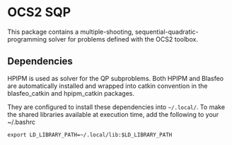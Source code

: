 # OCS2 SQP
This package contains a multiple-shooting, sequential-quadratic-programming solver for problems defined with the OCS2 toolbox.

## Dependencies
HPIPM is used as solver for the QP subproblems. Both HPIPM and Blasfeo are automatically installed and wrapped into catkin convention 
in the blasfeo_catkin and hpipm_catkin packages.

They are configured to install these dependencies into `~/.local/`. To make the shared libraries available at execution time, add the following to your ~/.bashrc

```
export LD_LIBRARY_PATH=~/.local/lib:$LD_LIBRARY_PATH
```